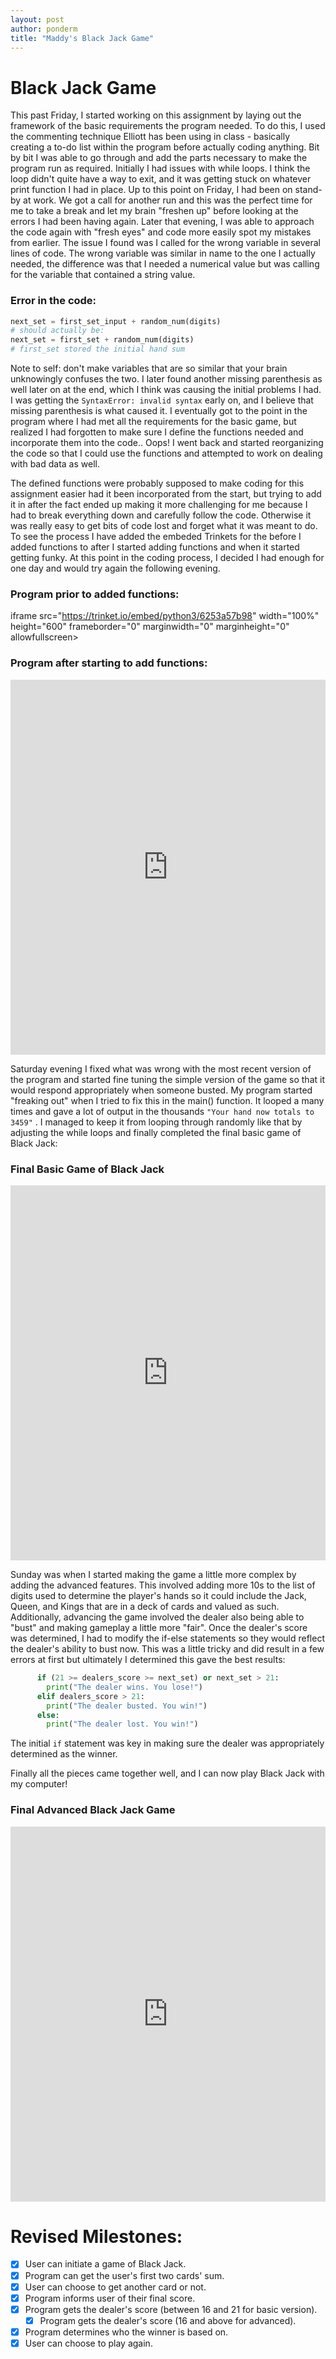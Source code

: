 ```yaml
---
layout: post
author: ponderm
title: "Maddy's Black Jack Game"
---
```

# Black Jack Game

This past Friday, I started working on this assignment by laying out the framework of the basic requirements the program needed. To do this, I used the commenting technique Elliott has been using in class - basically creating a to-do list within the program before actually coding anything. Bit by bit I was able to go through and add the parts necessary to make the program run as required. Initially I had issues with while loops. I think the loop didn't quite have a way to exit, and it was getting stuck on whatever print function I had in place. Up to this point on Friday, I had been on stand-by at work. We got a call for another run and this was the perfect time for me to take a break and let my brain "freshen up" before looking at the errors I had been having again. Later that evening, I was able to approach the code again with "fresh eyes" and code more easily spot my mistakes from earlier. The issue I found was I called for the wrong variable in several lines of code. The wrong variable was similar in name to the one I actually needed, the difference was that I needed a numerical value but was calling for the variable that contained a string value. 

### Error in the code: 
```python
next_set = first_set_input + random_num(digits)
# should actually be:
next_set = first_set + random_num(digits)
# first_set stored the initial hand sum
```
Note to self: don't make variables that are so similar that your brain unknowingly confuses the two. I later found another missing parenthesis as well later on at the end, which I think was causing the initial problems I had. I was getting the `SyntaxError: invalid syntax` early on, and I believe that missing parenthesis is what caused it. I eventually got to the point in the program where I had met all the requirements for the basic game, but realized I had forgotten to make sure I define the functions needed and incorporate them into the code.. Oops! I went back and started reorganizing the code so that I could use the functions and attempted to work on dealing with bad data as well. 

The defined functions were probably supposed to make coding for this assignment easier had it been incorporated from the start, but trying to add it in after the fact ended up making it more challenging for me because I had to break everything down and carefully follow the code. Otherwise it was really easy to get bits of code lost and forget what it was meant to do. To see the process I have added the embeded Trinkets for the before I added functions to after I started adding functions and when it started getting funky. At this point in the coding process, I decided I had enough for one day and would try again the following evening. 

### Program prior to added functions:
iframe src="https://trinket.io/embed/python3/6253a57b98" width="100%" height="600" frameborder="0" marginwidth="0" marginheight="0" allowfullscreen></iframe>

### Program after starting to add functions:
<iframe src="https://trinket.io/embed/python3/806c3e47b3" width="100%" height="600" frameborder="0" marginwidth="0" marginheight="0" allowfullscreen></iframe>

Saturday evening I fixed what was wrong with the most recent version of the program and started fine tuning the simple version of the game so that it would respond appropriately when someone busted. My program started "freaking out" when I tried to fix this in the main() function. It looped a many times and gave a lot of output in the thousands `"Your hand now totals to 3459"` . I managed to keep it from looping through randomly like that by adjusting the while loops and finally completed  the final basic game of Black Jack:

### Final Basic Game of Black Jack
<iframe src="https://trinket.io/embed/python3/9748775575" width="100%" height="600" frameborder="0" marginwidth="0" marginheight="0" allowfullscreen></iframe>

Sunday was when I started making the game a little more complex by adding the advanced features. This involved adding more 10s to the list of digits used to determine the player's hands so it could include the Jack, Queen, and Kings that are in a deck of cards and valued as such. Additionally, advancing the game involved the dealer also being able to "bust" and making gameplay a little more "fair". Once the dealer's score was determined, I had to modify the if-else statements so they would reflect the dealer's ability to bust now. This was a little tricky and did result in a few errors at first but ultimately I determined this gave the best results:
```python
      if (21 >= dealers_score >= next_set) or next_set > 21:
        print("The dealer wins. You lose!")
      elif dealers_score > 21:
        print("The dealer busted. You win!")
      else:
        print("The dealer lost. You win!")
```
The initial `if` statement was key in making sure the dealer was appropriately determined as the winner.

Finally all the pieces came together well, and I can now play Black Jack with my computer!

### Final Advanced Black Jack Game
<iframe src="https://trinket.io/embed/python3/c0710ed5e2" width="100%" height="600" frameborder="0" marginwidth="0" marginheight="0" allowfullscreen></iframe>

# Revised Milestones:
- [x] User can initiate a game of Black Jack.
- [x] Program can get the user's first two cards' sum.
- [x] User can choose to get another card or not.
- [x] Program informs user of their final score.
- [x] Program gets the dealer's score (between 16 and 21 for basic version).
	- [x] Program gets the dealer's score (16 and above for advanced).
- [x] Program determines who the winner is based on.
- [x] User can choose to play again.
